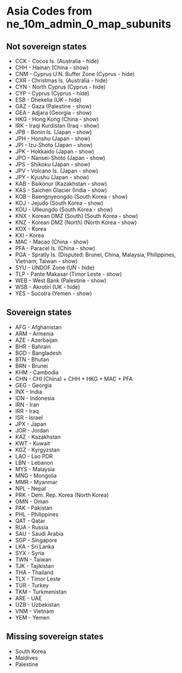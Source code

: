 # Asia Codes from ne_10m_admin_0_map_subunits

## Not sovereign states

- CCK - Cocos Is. (Australia - hide)
- CHH - Hainan (China - show)
- CNM - Cyprus U.N. Buffer Zone (Cyprus - hide)
- CXR - Christmas Is. (Australia - hide)
- CYN - North Cyprus (Cyprus - hide)
- CYP - Cyprus (Cyprus - hide)
- ESB - Dhekelia (UK - hide)
- GAZ - Gaza (Palestine - show)
- GEA - Adjara (Georgia - show)
- HKG - Hong Kong (China - show)
- IRK - Iraqi Kurdistan (Iraq - show)
- JPB - Bonin Is. (Japan - show)
- JPH - Honshu (Japan - show)
- JPI - Izu-Shoto (Japan - show)
- JPK - Hokkaido (Japan - show)
- JPO - Nansei-Shoto (Japan - show)
- JPS - Shikoku (Japan - show)
- JPV - Volcano Is. (Japan - show)
- JPY - Kyushu (Japan - show)
- KAB - Baikonur (Kazakhstan - show)
- KAS - Saichen Glacier (India - show)
- KOB - Baengnyeongdo (South Korea - show)
- KOJ - Jejudo (South Korea - show)
- KOU - Ulleungdo (South Korea - show)
- KNX - Korean DMZ (South) (South Korea - show)
- KNZ - Korean DMZ (North) (North Korea - show)
- KOX - Korea
- KXI - Korea
- MAC - Macao (China - show)
- PFA - Paracel Is. (China - show)
- PGA - Spratly Is. (Disputed: Brunei, China, Malaysia, Philippines, Vietnam, Taiwan - show)
- SYU - UNDOF Zone (UN - hide)
- TLP - Pante Makasar (Timor Leste - show)
- WEB - West Bank (Palestine - show)
- WSB - Akrotiri (UK - hide)
- YES - Socotra (Yemen - show)

## Sovereign states

- AFG - Afghanistan
- ARM - Armenia
- AZE - Azerbaijan
- BHR - Bahrain
- BGD - Bangladesh
- BTN - Bhutan
- BRN - Brunei
- KHM - Cambodia
- CHN - CHI (China) + CHH + HKG + MAC + PFA
- GEG - Georgia
- INX - India
- IDN - Indonesia
- IRN - Iran
- IRR - Iraq
- ISR - Israel
- JPX - Japan
- JOR - Jordan
- KAZ - Kazakhstan
- KWT - Kuwait
- KGZ - Kyrgyzstan
- LAO - Lao PDR
- LBN - Lebanon
- MYS - Malaysia
- MNG - Mongolia
- MMR - Myanmar
- NPL - Nepal
- PRK - Dem. Rep. Korea (North Korea)
- OMN - Oman
- PAK - Pakistan
- PHL - Philippines
- QAT - Qatar
- RUA - Russia
- SAU - Saudi Arabia
- SGP - Singapore
- LKA - Sri Lanka
- SYX - Syria
- TWN - Taiwan
- TJK - Tajikistan
- THA - Thailand
- TLX - Timor Leste
- TUR - Turkey
- TKM - Turkmenistan
- ARE - UAE
- UZB - Uzbekistan
- VNM - Vietnam
- YEM - Yemen

## Missing sovereign states

- South Korea
- Maldives
- Palestine
